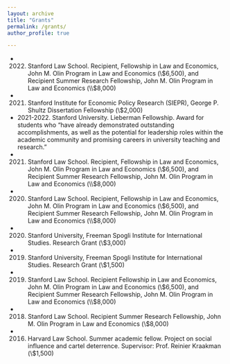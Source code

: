 ```yaml
---
layout: archive
title: "Grants"
permalink: /grants/
author_profile: true

---
```

* 2022. Stanford Law School. Recipient, Fellowship in Law and Economics, John M. Olin Program in Law and Economics (\\$6,500), and Recipient Summer Research Fellowship, John M. Olin Program in Law and Economics (\\$8,000)
* 2021. Stanford Institute for Economic Policy Research (SIEPR), George P. Shultz Dissertation Fellowship (\\$2,000)
* 2021-2022. Stanford University. Lieberman Fellowship. Award for students who “have already demonstrated outstanding accomplishments, as well as the potential for leadership roles within the academic community and promising careers in university teaching and research.”
* 2021. Stanford Law School. Recipient, Fellowship in Law and Economics, John M. Olin Program in Law and Economics (\\$6,500), and Recipient Summer Research Fellowship, John M. Olin Program in Law and Economics (\\$8,000)
* 2020. Stanford Law School. Recipient, Fellowship in Law and Economics, John M. Olin Program in Law and Economics (\\$6,500), and Recipient Summer Research Fellowship, John M. Olin Program in Law and Economics (\\$8,000)
* 2020. Stanford University, Freeman Spogli Institute for International Studies. Research Grant (\\$3,000)
* 2019. Stanford University, Freeman Spogli Institute for International Studies. Research Grant (\\$1,500)
* 2019. Stanford Law School. Recipient Fellowship in Law and Economics, John M. Olin Program in Law and Economics (\\$6,500), and Recipient Summer Research Fellowship, John M. Olin Program in Law and Economics (\\$8,000)
* 2018. Stanford Law School. Recipient Summer Research Fellowship, John M. Olin Program in Law and Economics (\\$8,000)
* 2016. Harvard Law School. Summer academic fellow. Project on social influence and cartel deterrence. Supervisor: Prof. Reinier Kraakman (\\$1,500)
